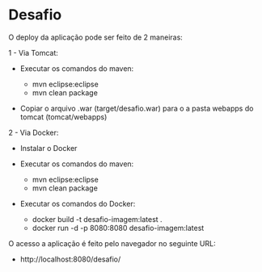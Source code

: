 # Desafio

O deploy da aplicação pode ser feito de 2 maneiras:

1 - Via Tomcat:

- Executar os comandos do maven:
  - mvn eclipse:eclipse  
  - mvn clean package
    
- Copiar o arquivo .war (target/desafio.war) para o a pasta webapps do tomcat (tomcat/webapps)

2 - Via Docker:

- Instalar o Docker

- Executar os comandos do maven:
  - mvn eclipse:eclipse  
  - mvn clean package

- Executar os comandos do Docker:
  - docker build -t desafio-imagem:latest .
  - docker run -d -p 8080:8080 desafio-imagem:latest
 

O acesso a aplicação é feito pelo navegador no seguinte URL:

- http://localhost:8080/desafio/

